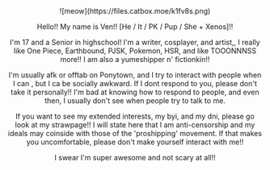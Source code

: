 <div align="center">
![meow](https://files.catbox.moe/k1fv8s.png)
 
Hello!! My name is Ven!! [He / It / PK / Pup / She + Xenos]!!

I'm 17 and a Senior in highschool! I'm a writer, cosplayer, and artist,, I really like One Piece, Earthbound, PJSK, Pokemon, HSR, and like TOOONNNSS more!! I am also a yumeshipper n' fictionkin!!

I'm usually afk or offtab on Ponytown, and I try to interact with people when I can , but I ca be socially awkward. If I dont respond to you, please don't take it personally!! I'm bad at knowing how to respond to people, and even then, I usually don't see when people try to talk to me.

If you want to see my extended interests, my byi, and my dni, please go look at my strawpage!! I will state here that I am anti-censorship and my ideals may coinside with those of the 'proshipping' movement. If that makes you uncomfortable, please don't make yourself interact with me!!

I swear I'm super awesome and not scary at all!!
</div>
